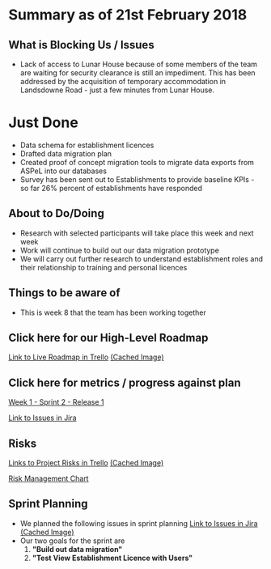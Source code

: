 # Summary as of 21st February 2018

## What is Blocking Us / Issues
* Lack of access to Lunar House because of some members of the team are waiting for security clearance is still an impediment. This has been addressed by the acquisition of temporary accommodation in Landsdowne Road - just a few minutes from Lunar House.

# Just Done
* Data schema for establishment licences
* Drafted data migration plan
* Created proof of concept migration tools to migrate data exports from ASPeL into our databases
* Survey has been sent out to Establishments to provide baseline KPIs - so far 26% percent of establishments have responded

## About to Do/Doing
* Research with selected participants will take place this week and next week
* Work will continue to build out our data migration prototype
* We will carry out further research to understand establishment roles and their relationship to training and personal licences


## Things to be aware of
* This is week 8 that the team has been working together

## Click here for our High-Level Roadmap
[Link to Live Roadmap in Trello](https://trello.com/b/gDQdE01u/asl-roadmap)    [\(Cached Image\)](graphs/ASLRoadMap21022018.png)

## Click here for metrics / progress against plan
[Week 1 - Sprint 2 - Release 1](graphs/progress21022018.png)

[Link to Issues in Jira](https://jira.digital.homeoffice.gov.uk/secure/RapidBoard.jspa?rapidView=261&view=planning&selectedIssue=AS-173)

## Risks
[Links to Project Risks in Trello](https://trello.com/b/VuFuCL7t/risk-register-and-kpis-asl-delivery)    [\(Cached Image\)](graphs/ASLRiskRegister21022018.png)

[Risk Management Chart](graphs/risk21022018.png)

## Sprint Planning
* We planned the following issues in sprint planning [Link to Issues in Jira](https://jira.digital.homeoffice.gov.uk/secure/RapidBoard.jspa?rapidView=261)    [\(Cached Image\)](graphs/Sprint21022018.png)
* Our two goals for the sprint are
	1.  **"Build out data migration"**
	2. **"Test View Establishment Licence with Users"**
